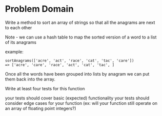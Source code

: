 # Problem Domain

Write a method to sort an array of strings so that all the anagrams are next to each other

Note - we can use a hash table to map the sorted version of a word to a list of its anagrams

example:

```
sortAnagrams(['acre', 'act', 'race', 'cat', 'tac', 'care'])
=> ['acre', 'care', 'race', 'act', 'cat', 'tac', ]
```

Once all the words have been grouped into lists by anagram we can put them back into the array.

Write at least four tests for this function

your tests should cover basic (expected) functionality
your tests should consider edge cases for your function (ex: will your function still operate on an array of floating point integers?)
